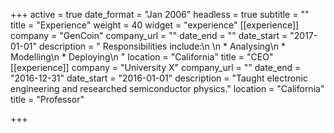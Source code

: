 +++
active = true
date_format = "Jan 2006"
headless = true
subtitle = ""
title = "Experience"
weight = 40
widget = "experience"
[[experience]]
company = "GenCoin"
company_url = ""
date_end = ""
date_start = "2017-01-01"
description = "  Responsibilities include:\n  \n  * Analysing\n  * Modelling\n  * Deploying\n  "
location = "California"
title = "CEO"
[[experience]]
company = "University X"
company_url = ""
date_end = "2016-12-31"
date_start = "2016-01-01"
description = "Taught electronic engineering and researched semiconductor physics."
location = "California"
title = "Professor"

+++
